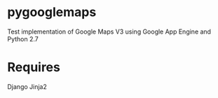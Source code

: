 pygooglemaps
============

Test implementation of Google Maps V3 using Google App Engine and Python 2.7

Requires
========

Django
Jinja2